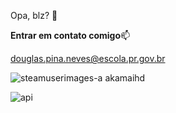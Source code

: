 Opa, blz? 👋

**Entrar em contato comigo**📫

douglas.pina.neves@escola.pr.gov.br

![steamuserimages-a akamaihd](https://github.com/Douglas041/Douglas041/assets/132484983/a2502bde-065b-4573-93c3-977abf3f3847)


![api](https://github.com/Douglas041/Douglas041/assets/132484983/ae1bd723-ec4d-4caa-96bd-9c9cb9ad1e08)
